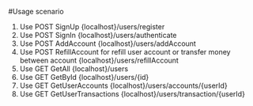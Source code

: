 #Usage scenario

1. Use POST SignUp {localhost}/users/register
2. Use POST SignIn {localhost}/users/authenticate
3. Use POST AddAccount {localhost}/users/addAccount
4. Use POST RefillAccount for refill user account or transfer money between account {localhost}/users/refillAccount
5. Use GET GetAll {localhost}/users
6. Use GET GetById {localhost}/users/{id}
7. Use GET GetUserAccounts {localhost}/users/accounts/{userId}
8. Use GET GetUserTransactions {localhost}/users/transaction/{userId}

